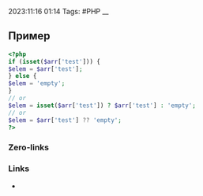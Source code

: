 2023:11:16 01:14
Tags: #PHP
__
## Пример
```php
<?php 
if (isset($arr['test'])) { 
$elem = $arr['test']; 
} else { 
$elem = 'empty'; 
} 
// or
$elem = isset($arr['test']) ? $arr['test'] : 'empty';
// or
$elem = $arr['test'] ?? 'empty';
?>
```
### Zero-links

### Links
-